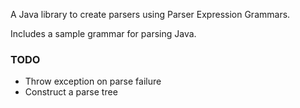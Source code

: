 A Java library to create parsers using Parser Expression Grammars.

Includes a sample grammar for parsing Java.

### TODO

- Throw exception on parse failure
- Construct a parse tree
